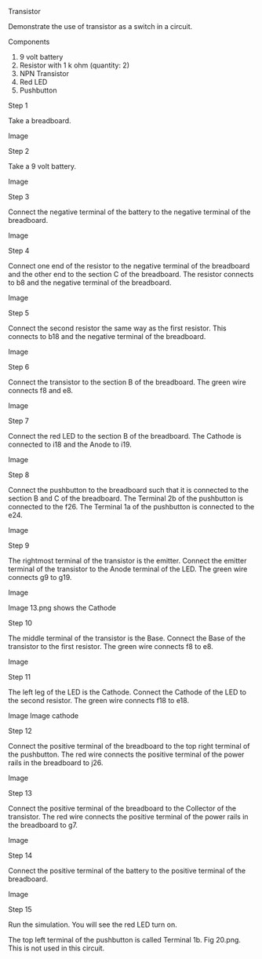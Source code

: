 Transistor

Demonstrate the use of transistor as a switch in a circuit.

Components

1. 9 volt battery
2. Resistor with 1 k ohm (quantity: 2)
3. NPN Transistor
4. Red LED
5. Pushbutton

Step 1

Take a breadboard.

Image 

Step 2

Take a 9 volt battery.

Image 

Step 3

Connect the negative terminal of the battery to the negative terminal of the breadboard.

Image 

Step 4

Connect one end of the resistor to the negative terminal of the breadboard and the other end to the section C of the breadboard. The resistor connects to b8 and the negative terminal of the breadboard.

Image 

Step 5

Connect the second resistor the same way as the first resistor. This connects to b18 and the negative terminal of the breadboard.

Image 

Step 6

Connect the transistor to the section B of the breadboard. The green wire connects f8 and e8.

Image 

Step 7

Connect the red LED to the section B of the breadboard. The Cathode is connected to i18 and the Anode to i19.

Image 

Step 8

Connect the pushbutton to the breadboard such that it is connected to the section B and C of the breadboard. The Terminal 2b of the pushbutton is connected to the f26. The Terminal 1a of the pushbutton is connected to the e24.

Image 

Step 9

The rightmost terminal of the transistor is the emitter. Connect the emitter terminal of the transistor to the Anode terminal of the LED. The green wire connects g9 to g19.

Image 

Image 13.png shows the Cathode

Step 10

The middle terminal of the transistor is the Base. Connect the Base of the transistor to the first resistor. The green wire connects f8 to e8.

Image 

Step 11

The left leg of the LED is the Cathode. Connect the Cathode of the LED to the second resistor. The green wire connects f18 to e18.

Image 
Image cathode

Step 12

Connect the positive terminal of the breadboard to the top right terminal of the pushbutton. The red wire connects the positive terminal of the power rails in the breadboard to j26.

Image 

Step 13

Connect the positive terminal of the breadboard to the Collector of the transistor. The red wire connects the positive terminal of the power rails in the breadboard to g7.

Image 

Step 14

Connect the positive terminal of the battery to the positive terminal of the breadboard.

Image 

Step 15

Run the simulation. You will see the red LED turn on.

The top left terminal of the pushbutton is called Terminal 1b. Fig 20.png. This is not used in this circuit.
